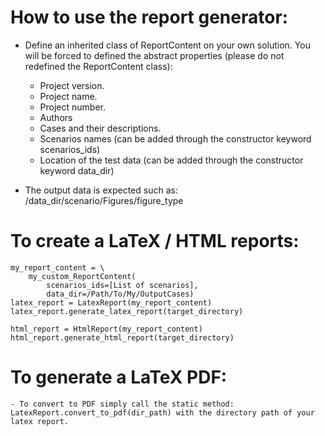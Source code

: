 # How to use the report generator:
- Define an inherited class of ReportContent on your own solution. You will be forced to defined the abstract properties (please do not redefined the ReportContent class):
    - Project version.
    - Project name.
    - Project number.
    - Authors
    - Cases and their descriptions.
    - Scenarios names (can be added through the constructor keyword scenarios_ids)
    - Location of the test data (can be added through the constructor keyword data_dir)

- The output data is expected such as:
    /data_dir/scenario/Figures/figure_type

# To create a LaTeX / HTML reports:
    my_report_content = \
        my_custom_ReportContent(
            scenarios_ids=[List of scenarios],
            data_dir=/Path/To/My/OutputCases)
    latex_report = LatexReport(my_report_content)
    latex_report.generate_latex_report(target_directory)

    html_report = HtmlReport(my_report_content)
    html_report.generate_html_report(target_directory)
    
# To generate a LaTeX PDF:
    - To convert to PDF simply call the static method:
    LatexReport.convert_to_pdf(dir_path) with the directory path of your latex report.